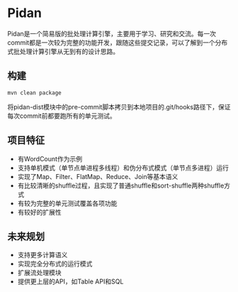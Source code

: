# Pidan

Pidan是一个简易版的批处理计算引擎，主要用于学习、研究和交流。每一次commit都是一次较为完整的功能开发，跟随这些提交记录，可以了解到一个分布式批处理计算引擎从无到有的设计思路。

## 构建

`mvn clean package`

将pidan-dist模块中的pre-commit脚本拷贝到本地项目的.git/hooks路径下，保证每次commit前都要跑所有的单元测试。

## 项目特征

* 有WordCount作为示例
* 支持单机模式（单节点单进程多线程）和伪分布式模式（单节点多进程）运行
* 实现了Map、Filter、FlatMap、Reduce、Join等基本语义
* 有比较清晰的shuffle过程，且实现了普通shuffle和sort-shuffle两种shuffle方式
* 有较为完整的单元测试覆盖各项功能
* 有较好的扩展性

## 未来规划

* 支持更多计算语义
* 实现完全分布式的运行模式
* 扩展流处理模块
* 提供更上层的API，如Table API和SQL



